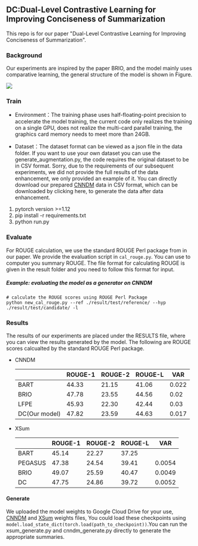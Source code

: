 <h2>DC:Dual-Level Contrastive Learning for Improving Conciseness of Summarization</h2>

This repo is for our paper "Dual-Level Contrastive Learning for Improving Conciseness of Summarization". 

### Background

Our experiments are inspired by the paper BRIO, and the model mainly uses comparative learning, the general structure of the model is shown in Figure.

<img src="D:\my_github_files\DC\DC-Model\images\model.png"></img>

### Train

- Environment：The training phase uses half-floating-point precision to accelerate the model training, the current code only realizes the training on a single GPU, does not realize the multi-card parallel training, the graphics card memory needs to meet more than 24GB. 

- Dataset：The dataset format can be viewed as a json file in the data folder. If you want to use your own dataset you can use the generate_augmentation.py,  the code requires the original dataset to be in CSV format. Sorry, due to the requirements of our subsequent experiments, we did not provide the full results of the data enhancement, we only provided an example of it. You can directly download our prepared [CNNDM](https://drive.google.com/drive/folders/1Wl5Vfm0trZqTB8iTU6Z6ERUCp1zzf_2Q?usp=sharing) data in CSV format, which can be downloaded by clicking here, to generate the data after data enhancement.

1. pytorch version >=1.12
2. pip install -r requirements.txt
3. python run.py

### Evaluate

For ROUGE calculation, we use the standard ROUGE Perl package from in our paper.  We provide the evaluation script in `cal_rouge.py`. You can use to computer you summary ROUGE. The file format for calculating ROUGE is given in the result folder and you need to follow this format for input.

##### Example: evaluating the model as a generator on CNNDM

```
# calculate the ROUGE scores using ROUGE Perl Package
python new_cal_rouge.py --ref ./result/test/reference/ --hyp ./result/test/candidate/ -l
```

### Results

The results of our experiments are placed under the RESULTS file, where you can view the results generated by the model. The following are ROUGE scores calcualted by the standard ROUGE Perl package.

- CNNDM

  |               | ROUGE-1 | ROUGE-2 | ROUGE-L | VAR   |
  | ------------- | ------- | ------- | ------- | ----- |
  | BART          | 44.33   | 21.15   | 41.06   | 0.022 |
  | BRIO          | 47.78   | 23.55   | 44.56   | 0.02  |
  | LFPE          | 45.93   | 22.30   | 42.44   | 0.03  |
  | DC(Our model) | 47.82   | 23.59   | 44.63   | 0.017 |

- XSum

  |         | ROUGE-1 | ROUGE-2 | ROUGE-L | VAR    |
  | ------- | ------- | ------- | ------- | ------ |
  | BART    | 45.14   | 22.27   | 37.25   |        |
  | PEGASUS | 47.38   | 24.54   | 39.41   | 0.0054 |
  | BRIO    | 49.07   | 25.59   | 40.47   | 0.0049 |
  | DC      | 47.75   | 24.86   | 39.72   | 0.0052 |

  

#### Generate

We uploaded the model weights to Google Cloud Drive for your use, [CNNDM](https://drive.google.com/drive/folders/11aOU5Yla5H1NjwQD-n-BrOcs98OfiigX?usp=sharing) and  [XSum](https://drive.google.com/drive/folders/15wN3BuntilDZeKusZoWtfmauzezEHw8b?usp=sharing) weights files, You could load these checkpoints using `model.load_state_dict(torch.load(path_to_checkpoint))`.You can run the xsum_generate.py and cnndm_generate.py directly to generate the appropriate summaries.



